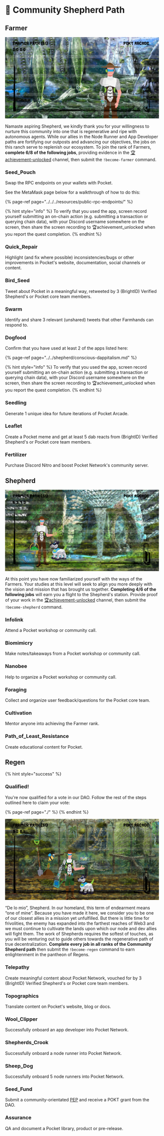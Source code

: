 # 👾 Community Shepherd Path

## Farmer

![](../../../.gitbook/assets/community_banner1.png)

Namaste aspiring Shepherd, we kindly thank you for your willingness to nurture this community into one that is regenerative and ripe with autonomous agents. While our allies in the Node Runner and App Developer paths are fortifying our outposts and advancing our objectives, the jobs on this ranch serve to replenish our ecosystem. To join the rank of Farmers, **complete 6/8 of the following jobs**,  providing evidence in the [🏆achievement-unlocked](https://discord.com/channels/553741558869131266/763504639299289138) channel, then submit the `!become-farmer` command.

### Seed\_Pouch

Swap the RPC endpoints on your wallets with Pocket. 

See the MetaMask page below for a walkthrough of how to do this:

{% page-ref page="../../../resources/public-rpc-endpoints/" %}

{% hint style="info" %}
To verify that you used the app, screen record yourself submitting an on-chain action \(e.g. submitting a transaction or querying chain data\), with your Discord username somewhere on the screen, then share the screen recording to 🏆achievement\_unlocked when you report the quest completion.
{% endhint %}

### Quick\_Repair

Highlight \(and fix where possible\) inconsistencies/bugs or other improvements in Pocket's website, documentation, social channels or content.

### Bird\_Seed

Tweet about Pocket in a meaningful way, retweeted by 3 \(BrightID\) Verified Shepherd's or Pocket core team members.

### Swarm

Identify and share 3 relevant \(unshared\) tweets that other Farmhands can respond to.

### Dogfood

Confirm that you have used at least 2 of the apps listed here:

{% page-ref page="../../shepherd/conscious-dappitalism.md" %}

{% hint style="info" %}
To verify that you used the app, screen record yourself submitting an on-chain action \(e.g. submitting a transaction or querying chain data\), with your Discord username somewhere on the screen, then share the screen recording to 🏆achievement\_unlocked when you report the quest completion.
{% endhint %}

### Seedling

Generate 1 unique idea for future iterations of Pocket Arcade.

### Leaflet

Create a Pocket meme and get at least 5 dab reacts from \(BrightID\) Verified Shepherd's or Pocket core team members.

### Fertilizer

Purchase Discord Nitro and boost Pocket Network's community server.

## Shepherd

![](../../../.gitbook/assets/community_banner2.png)

At this point you have now familiarized yourself with the ways of the Farmers. Your studies at this level will seek to align you more deeply with the vision and mission that has brought us together. **Completing 4/6 of the following jobs** will earn you a flight to the Shepherd's station. Provide proof of your work in the [🏆achievement-unlocked](https://discord.com/channels/553741558869131266/763504639299289138) channel, then submit the `!become-shepherd` command.

### Infolink

Attend a Pocket workshop or community call.

### Biomimicry

Make notes/takeaways from a Pocket workshop or community call.

### Nanobee

Help to organize a Pocket workshop or community call.

### Foraging

Collect and organize user feedback/questions for the Pocket core team.

### Cultivation

Mentor anyone into achieving the Farmer rank.

### Path\_of\_Least\_Resistance

Create educational content for Pocket.

## Regen

{% hint style="success" %}
### Qualified!

You're now qualified for a vote in our DAO. Follow the rest of the steps outlined here to claim your vote:

{% page-ref page="./" %}
{% endhint %}

![](../../../.gitbook/assets/community_banner3.png)

“De lo mio”, Shepherd. In our homeland, this term of endearment means “one of mine”. Because you have made it here, we consider you to be one of our closest allies in a mission yet unfulfilled. But there is little time for frivolities, the enemy has expanded into the farthest reaches of Web3 and we must continue to cultivate the lands upon which our node and dev allies will fight them. The work of Shepherds requires the softest of touches, as you will be venturing out to guide others towards the regenerative path of true decentralization. **Complete every job in all ranks of the Community Shepherd path** then submit the `!become-regen` command to earn enlightenment in the pantheon of Regens.

### Telepathy

Create meaningful content about Pocket Network, vouched for by 3 \(BrightID\) Verified Shepherd's or Pocket core team members.

### Topographics

Translate content on Pocket's website, blog or docs.

### Wool\_Clipper

Successfully onboard an app developer into Pocket Network.

### Shepherds\_Crook

Successfully onboard a node runner into Pocket Network.

### Sheep\_Dog

Successfully onboard 5 node runners into Pocket Network.

### Seed\_Fund

Submit a community-orientated [PEP](../submit-a-proposal/pep-pocket-ecosystem-proposal.md) and receive a POKT grant from the DAO.

### Assurance

QA and document a Pocket library, product or pre-release.

